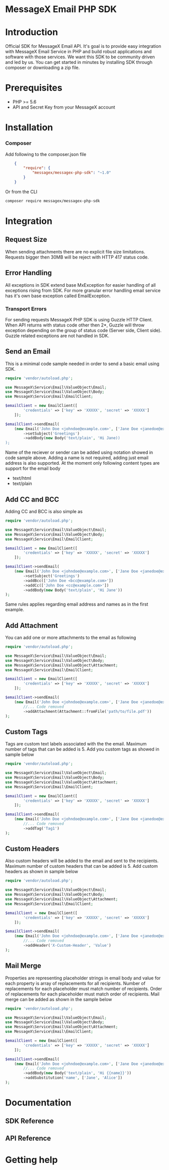 MessageX Email PHP SDK
===============
# Introduction
Official SDK for MessageX Email API. It's goal is to provide easy integration with MessageX Email Service in PHP and build robust applications and software with those services. We want this SDK to be community driven and led by us. You can get started in minutes by installing SDK through composer or downloading a zip file.

# Prerequisites

* PHP >= 5.6
* API and Secret Key from your MessageX account

# Installation

### Composer
Add following to the composer.json file

```json
    {
        "require": {
            "messagex/messagex-php-sdk": "~1.0"
        }
    }
```

Or from the CLI

```bash
composer require messagex/messagex-php-sdk
```

# Integration

## Request Size
When sending attachments there are no explicit file size limitations. Requests bigger then 30MB will be reject with HTTP 417 status code.

## Error Handling
All exceptions in SDK extend base MxException for easier handling of all exceptions rising from SDK. For more granular error handling email service
has it's own base exception called EmailException.

### Transport Errors
For sending requests MessageX PHP SDK is using Guzzle HTTP Client. When API returns with status code other then 2*, Guzzle will throw exception
depending on the group of status code (Server side, Client side). Guzzle related exceptions are not handled in SDK.

## Send an Email
This is a minimal code sample needed in order to send a basic email using SDK.

```php
require 'vendor/autoload.php';

use MessageX\Service\Email\ValueObject\Email;
use MessageX\Service\Email\ValueObject\Body;
use MessageX\Service\Email\EmailClient;

$emailClient = new EmailClient([
        'credentials' => ['key' => 'XXXXX', 'secret' => 'XXXXX']
    ]);

$emailClient->sendEmail(
    (new Email('John Doe <johndoe@example.com>', ['Jane Doe <janedoe@example.com>']))
        ->setSubject('Greetings')
        ->addBody(new Body('text/plain', 'Hi Jane))
);
```

Name of the reciever or sender can be added using notation showed in code sample above. Adding a name is not required, adding just email address is also supported. 
At the moment only following content types are support for the email body

* text/html
* text/plain

## Add CC and BCC
Adding CC and BCC is also  simple as

```php
require 'vendor/autoload.php';

use MessageX\Service\Email\ValueObject\Email;
use MessageX\Service\Email\ValueObject\Body;
use MessageX\Service\Email\EmailClient;

$emailClient = new EmailClient([
        'credentials' => ['key' => 'XXXXX', 'secret' => 'XXXXX']
    ]);

$emailClient->sendEmail(
    (new Email('John Doe <johndoe@example.com>', ['Jane Doe <janedoe@example.com>']))
        ->setSubject('Greetings')
        ->addBcc(['John Doe <bcc@example.com>'])
        ->addCc(['John Doe <cc@example.com>'])
        ->addBody(new Body('text/plain', 'Hi Jane'))
);
```

Same rules applies regarding email address and names as in the first example.

## Add Attachment

You can add one or more attachments to the email as following

```php
require 'vendor/autoload.php';

use MessageX\Service\Email\ValueObject\Email;
use MessageX\Service\Email\ValueObject\Body;
use MessageX\Service\Email\ValueObject\Attachment;
use MessageX\Service\Email\EmailClient;

$emailClient = new EmailClient([
        'credentials' => ['key' => 'XXXXX', 'secret' => 'XXXXX']
    ]);

$emailClient->sendEmail(
    (new Email('John Doe <johndoe@example.com>', ['Jane Doe <janedoe@example.com>']))
        //... Code removed
        ->addAttachment(Attachment::fromFile('path/to/file.pdf'))
);

```
## Custom Tags

Tags are custom text labels associated with the the email. Maximum number of tags that can be added is 5.  Add you custom tags as showed in sample below

```php
require 'vendor/autoload.php';

use MessageX\Service\Email\ValueObject\Email;
use MessageX\Service\Email\ValueObject\Body;
use MessageX\Service\Email\ValueObject\Attachment;
use MessageX\Service\Email\EmailClient;

$emailClient = new EmailClient([
        'credentials' => ['key' => 'XXXXX', 'secret' => 'XXXXX']
    ]);

$emailClient->sendEmail(
    (new Email('John Doe <johndoe@example.com>', ['Jane Doe <janedoe@example.com>']))
        //... Code removed
        ->addTag('Tag1')
);
```

## Custom Headers
Also custom headers will be added to the email and sent to the recipients. Maximum number of custom headers that can be added is 5. Add custom headers as shown in sample below

```php
require 'vendor/autoload.php';

use MessageX\Service\Email\ValueObject\Email;
use MessageX\Service\Email\ValueObject\Body;
use MessageX\Service\Email\ValueObject\Attachment;
use MessageX\Service\Email\EmailClient;

$emailClient = new EmailClient([
        'credentials' => ['key' => 'XXXXX', 'secret' => 'XXXXX']
    ]);

$emailClient->sendEmail(
    (new Email('John Doe <johndoe@example.com>', ['Jane Doe <janedoe@example.com>']))
        //... Code removed
        ->addHeader('X-Custom-Header', 'Value')
);
```

## Mail Merge

Properties are representing placeholder strings in email body and value for each property is array of replacements for all recipients. Number of replacements for each placeholder must match number of recipients. Order of replacements for each placeholder must match order of recipients. Mail merge can be added as shown in the sample below

```php
require 'vendor/autoload.php';

use MessageX\Service\Email\ValueObject\Email;
use MessageX\Service\Email\ValueObject\Body;
use MessageX\Service\Email\ValueObject\Attachment;
use MessageX\Service\Email\EmailClient;

$emailClient = new EmailClient([
        'credentials' => ['key' => 'XXXXX', 'secret' => 'XXXXX']
    ]);

$emailClient->sendEmail(
    (new Email('John Doe <johndoe@example.com>', ['Jane Doe <janedoe@example.com>', 'Alice Doe <alicedoe@example.com>']))
        //... Code removed
        ->addBody(new Body('text/plain', 'Hi {{name}}'))
        ->addSubstitution('name', ['Jane', 'Alice'])
);
```
# Documentation

## SDK Reference

## API Reference

# Getting help